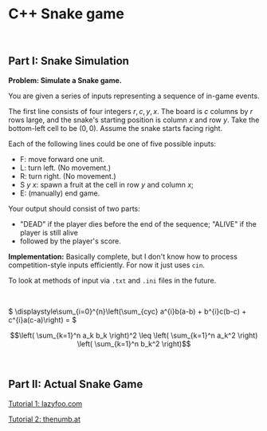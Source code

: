 # C++ Snake game

<br>

## Part I: Snake Simulation

**Problem: Simulate a Snake game.**

You are given a series of inputs representing a sequence of in-game events.

The first line consists of four integers $r, c, y, x.$ The board is $c$ columns by $r$ rows large, and the snake's starting position is column $x$ and row $y$. Take the bottom-left cell to be $(0, 0)$. Assume the snake starts facing right.

Each of the following lines could be one of five possible inputs:
- F: move forward one unit.
- L: turn left. (No movement.)
- R: turn right. (No movement.)
- S $y$ $x$: spawn a fruit at the cell in row $y$ and column $x$;
- E: (manually) end game.

Your output should consist of two parts:
- "DEAD" if the player dies before the end of the sequence; "ALIVE" if the player is still alive
- followed by the player's score.

**Implementation:** Basically complete, but I don't know how to process competition-style inputs efficiently. For now it just uses `cin`.

To look at methods of input via `.txt` and `.ini` files in the future.

<br>

$ \displaystyle\sum_{i=0}^{n}\left(\sum_{cyc} a^{i}b(a-b) + b^{i}c(b-c) + c^{i}a(c-a)\right) = $ 

$$\left( \sum_{k=1}^n a_k b_k \right)^2 \leq \left( \sum_{k=1}^n a_k^2 \right) \left( \sum_{k=1}^n b_k^2 \right)$$

<br>

## Part II: Actual Snake Game

[Tutorial 1: lazyfoo.com](https://lazyfoo.net/tutorials/)

[Tutorial 2: thenumb.at](https://thenumb.at/cpp-course/index.html)
